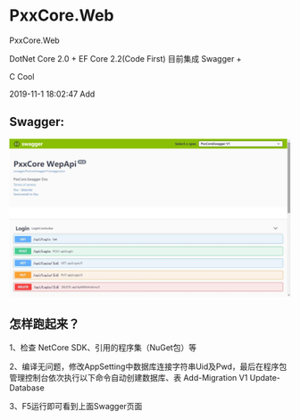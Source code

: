 # PxxCore.Web
PxxCore.Web

DotNet Core 2.0 + EF Core 2.2(Code First)
目前集成 Swagger + 

C Cool

2019-11-1 18:02:47   Add 

## Swagger:

![Image text](https://github.com/Pengxiaoxi/PxxCore.Web/blob/master/PxxCore.Web/02_GitImg/Swagger.jpg)


## 怎样跑起来？
1、检查 NetCore SDK、引用的程序集（NuGet包）等

2、编译无问题，修改AppSetting中数据库连接字符串Uid及Pwd，最后在程序包管理控制台依次执行以下命令自动创建数据库、表
  Add-Migration V1
  Update-Database

3、F5运行即可看到上面Swagger页面
